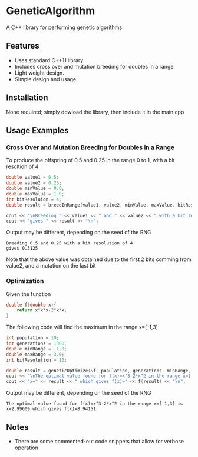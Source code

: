 # GeneticAlgorithm

A C++ library for performing genetic algorithms

## Features
* Uses standard C++11 library.
* Includes cross over and mutation breeding for doubles in a range
* Light weight design.
* Simple design and usage.

## Installation
None required; simply dowload the library, then include it in the main.cpp

## Usage Examples
### Cross Over and Mutation Breeding for Doubles in a Range
To produce the offspring of 0.5 and 0.25 in the range 0 to 1, with a bit resoltion of 4
```c++
double value1 = 0.5;
double value2 = 0.25;
double minValue = 0.0;
double maxValue = 1.0;
int bitResoluion = 4;
double result = breedInRange(value1, value2, minValue, maxValue, bitResoluion);

cout << "\nBreeding " << value1 << " and " << value2 << " with a bit resolution of " << bitResoluion << "\n";
cout << "gives " << result << "\n";

```

Output may be different, depending on the seed of the RNG
```console
Breeding 0.5 and 0.25 with a bit resolution of 4
gives 0.3125
```
Note that the above value was obtained due to the first 2 bits comming from value2, and a mutation on the last bit

### Optimization
Given the function
```c++
double f(double x){
	return x*x*x-2*x*x;
}
```

The following code will find the maximum in the range x=[-1,3]
```c++
int population = 10;
int generations = 1000;
double minRange = -1.0;
double maxRange = 3.0;
int bitResolution = 10;

double result = geneticOptimize(&f, population, generations, minRange, maxRange, bitResolution);
cout << "\nThe optimal value found for f(x)=x^3-2*x^2 in the range x=[-1,3] is\n";
cout << "x=" << result << " which gives f(x)=" << f(result) << "\n";
```

Output may be different, depending on the seed of the RNG
```console
The optimal value found for f(x)=x^3-2*x^2 in the range x=[-1,3] is
x=2.99609 which gives f(x)=8.94151
```

## Notes
* There are some commented-out code snippets that allow for verbose operation
